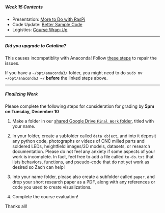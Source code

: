 ##### Week 15 Contents
- Presentation: [More to Do with RasPi](readme.md)
- Code Update: [Better Sample Code](project-update.md)
- Logistics: [Course Wrap-Up](wrap-up.md)

-----

##### Did you upgrade to Catalina?

This causes incompatiblity with Anaconda! Follow [these steps](https://www.anaconda.com/how-to-restore-anaconda-after-macos-catalina-update/) to repair the issues.

If you have a `~/opt/anaconda3/` folder, you might need to do `sudo mv ~/opt/anaconda3 ~/` **before** the linked steps above.

-----

##### Finalizing Work

Please complete the following steps for consideration for grading by **5pm on Tuesday, December 10**


1. Make a folder in our [shared Google Drive `Final Work` folder](https://drive.google.com/open?id=1-_xr-Bb3jzO5nSPbf0XV7tGdn9ZM164J), titled with your name. 

2. In your folder, create a subfolder called `data object`, and into it deposit any python code, photographs or videos of CNC milled parts and soldered LEDs, heightfield images/3D models, datasets, or research documentation. Please do not feel any anxiety if some aspects of your work is incomplete. In fact, feel free to add a file called `to-do.txt` that lists behaviors, functions, and pseudo-code that do not yet work as desired so Zach can help!

3. Into your name folder, please also create a subfolder called `paper`, and drop your short research paper as a PDF, along with any references or code you used to create visualizations.

4. Complete the course evaluation!

Thanks all! 
